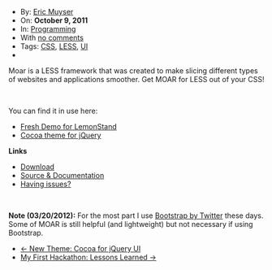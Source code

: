 <div class="post-838 post type-post status-publish format-standard hentry category-programming tag-css tag-less tag-ui row-fluid blog-post" id="post-838">
    <div class="nav span2">
        <ul class="well nav-list">
            <li class="author">
                <i class="icon-user icon-black"></i> By: <a href="/author/eric/" title="Posts by Eric Muyser" rel="author" address="true">Eric Muyser</a> </li>
            <li class="published">
                <i class="icon-time icon-black"></i> On: <strong>October 9, 2011</strong>
            </li>
            <li class="categories">
                <i class="icon-book icon-black"></i> In: <a href="/category/programming/" title="View all posts in Programming" rel="category tag" address="true">Programming</a> </li>
            <li class="comments">
                <i class="icon-comment icon-black"></i> With <a href="/less-is-moar/#respond" title="Comment on New Library: Moar for LESS (CSS)" address="true">no comments</a> </li>
            <li class="tags">
                <i class="icon-tags icon-black"></i> Tags: <a href="/tag/css/" rel="tag" address="true">CSS</a>, <a href="/tag/less/" rel="tag" address="true">LESS</a>, <a href="/tag/ui/" rel="tag" address="true">UI</a> </li>
            <li></li>
            <li style="display: none">
                <a href="http://twitter.com/share" class="twitter-share-button" data-url="
Notice: Undefined variable: url in /ude/em/sites/ericmuyser.com/www/wp-content/themes/persona/content-post.php on line 50
" data-count="horizontal" data-via="ericmuyser" target="_blank">Tweet</a>
            </li>
            <li style="display: none">
                <g:plusone size="medium" href="
Notice: Undefined variable: url in /ude/em/sites/ericmuyser.com/www/wp-content/themes/persona/content-post.php on line 53
"></g:plusone>
            </li>
            <li style="display: none">
                <div class="fb-like" data-href="
Notice: Undefined variable: url in /ude/em/sites/ericmuyser.com/www/wp-content/themes/persona/content-post.php on line 56
" data-send="false" data-layout="button_count" data-width="100" data-show-faces="false" data-font="verdana"></div>
            </li>
        </ul>
    </div>
    <div class="post-thumb">
        <a title="Permanent Link to New Library: Moar for LESS (CSS)" href="/less-is-moar/" address="true"></a>
    </div>
    <div class="span9 content">
        <p><span id="more-838"></span>
        </p>
        <p>Moar is a LESS framework that was created to make slicing different types of websites and applications smoother. Get MOAR for LESS out of your CSS!</p>
        <p>&nbsp;</p>
        <p>You can find it in use here:</p>
        <ul>
            <li><a href="http://demo.lemonstandapp.com/fresh/" target="_blank">Fresh Demo for LemonStand</a>
            </li>
            <li><a href="/jquery-ui-theme-cocoa/" address="true">Cocoa theme for jQuery</a>
            </li>
        </ul>
        <p><strong>Links</strong>
        </p>
        <ul>
            <li><a href="https://github.com/ericmuyser/moar/zipball/master" target="_blank">Download</a>
            </li>
            <li><a href="https://github.com/ericmuyser/moar" target="_blank">Source &amp; Documentation</a>
            </li>
            <li><a href="https://github.com/ericmuyser/moar/issues" target="_blank">Having issues?</a>
            </li>
        </ul>
        <p>&nbsp;</p>
        <p><strong>Note (03/20/2012):</strong> For the most part I use <a href="http://twitter.github.com/bootstrap/" target="_blank">Bootstrap by Twitter</a> these days. Some of MOAR is still helpful (and lightweight) but not necessary if using Bootstrap.</p>
    </div>
</div>
<ul class="pager">
    <li class="previous">
        <a href="/jquery-ui-theme-cocoa/" rel="prev" address="true">← New Theme: Cocoa for jQuery UI</a> </li>
    <li class="next">
        <a href="/my-first-hackathon-lessons-learned/" rel="next" address="true">My First Hackathon: Lessons Learned →</a> </li>
</ul>
